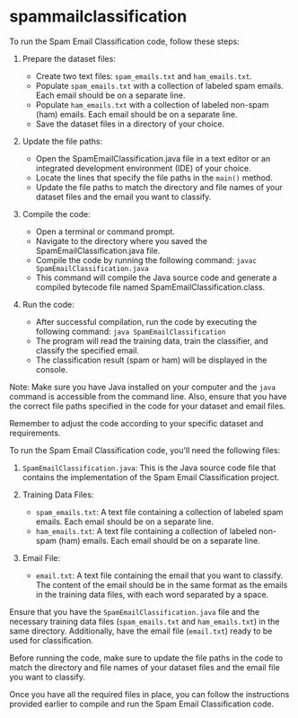 # spammailclassification
To run the Spam Email Classification code, follow these steps:

1. Prepare the dataset files:
   - Create two text files: `spam_emails.txt` and `ham_emails.txt`.
   - Populate `spam_emails.txt` with a collection of labeled spam emails. Each email should be on a separate line.
   - Populate `ham_emails.txt` with a collection of labeled non-spam (ham) emails. Each email should be on a separate line.
   - Save the dataset files in a directory of your choice.

2. Update the file paths:
   - Open the SpamEmailClassification.java file in a text editor or an integrated development environment (IDE) of your choice.
   - Locate the lines that specify the file paths in the `main()` method.
   - Update the file paths to match the directory and file names of your dataset files and the email you want to classify.

3. Compile the code:
   - Open a terminal or command prompt.
   - Navigate to the directory where you saved the SpamEmailClassification.java file.
   - Compile the code by running the following command: `javac SpamEmailClassification.java`
   - This command will compile the Java source code and generate a compiled bytecode file named SpamEmailClassification.class.

4. Run the code:
   - After successful compilation, run the code by executing the following command: `java SpamEmailClassification`
   - The program will read the training data, train the classifier, and classify the specified email.
   - The classification result (spam or ham) will be displayed in the console.

Note: Make sure you have Java installed on your computer and the `java` command is accessible from the command line. Also, ensure that you have the correct file paths specified in the code for your dataset and email files.

Remember to adjust the code according to your specific dataset and requirements.

To run the Spam Email Classification code, you'll need the following files:

1. `SpamEmailClassification.java`: This is the Java source code file that contains the implementation of the Spam Email Classification project.

2. Training Data Files:
   - `spam_emails.txt`: A text file containing a collection of labeled spam emails. Each email should be on a separate line.
   - `ham_emails.txt`: A text file containing a collection of labeled non-spam (ham) emails. Each email should be on a separate line.

3. Email File:
   - `email.txt`: A text file containing the email that you want to classify. The content of the email should be in the same format as the emails in the training data files, with each word separated by a space.

Ensure that you have the `SpamEmailClassification.java` file and the necessary training data files (`spam_emails.txt` and `ham_emails.txt`) in the same directory. Additionally, have the email file (`email.txt`) ready to be used for classification.

Before running the code, make sure to update the file paths in the code to match the directory and file names of your dataset files and the email file you want to classify.

Once you have all the required files in place, you can follow the instructions provided earlier to compile and run the Spam Email Classification code.
